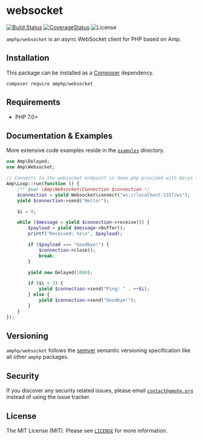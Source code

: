 # websocket

[![Build Status](https://img.shields.io/travis/amphp/websocket/master.svg?style=flat-square)](https://travis-ci.org/amphp/websocket)
[![CoverageStatus](https://img.shields.io/coveralls/amphp/websocket/master.svg?style=flat-square)](https://coveralls.io/github/amphp/websocket?branch=master)
![License](https://img.shields.io/badge/license-MIT-blue.svg?style=flat-square)

`amphp/websocket` is an async WebSocket client for PHP based on Amp.

## Installation

This package can be installed as a [Composer](https://getcomposer.org/) dependency.

```
composer require amphp/websocket
```

## Requirements

* PHP 7.0+

## Documentation & Examples

More extensive code examples reside in the [`examples`](examples) directory.

```php
use Amp\Delayed;
use Amp\Websocket;

// Connects to the websocket endpoint in demo.php provided with Aerys (https://github.com/amphp/aerys).
Amp\Loop::run(function () {
    /** @var \Amp\Websocket\Connection $connection */
    $connection = yield Websocket\connect("ws://localhost:1337/ws");
    yield $connection->send("Hello!");

    $i = 0;

    while ($message = yield $connection->receive()) {
        $payload = yield $message->buffer();
        printf("Received: %s\n", $payload);

        if ($payload === "Goodbye!") {
            $connection->close();
            break;
        }

        yield new Delayed(1000);

        if ($i < 3) {
            yield $connection->send("Ping: " . ++$i);
        } else {
            yield $connection->send("Goodbye!");
        }
    }
});
```

## Versioning

`amphp/websocket` follows the [semver](http://semver.org/) semantic versioning specification like all other `amphp` packages.

## Security

If you discover any security related issues, please email [`contact@amphp.org`](mailto:contact@amphp.org) instead of using the issue tracker.

## License

The MIT License (MIT). Please see [`LICENSE`](./LICENSE) for more information.

